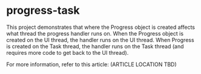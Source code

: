 # progress-task

This project demonstrates that where the Progress object is created affects what thread the progress handler runs on. 
When the Progress object is created on the UI thread, the handler runs on the UI thread. When Progress is created
on the Task thread, the handler runs on the Task thread (and requires more code to get back to the UI thread).

For more information, refer to this article: (ARTICLE LOCATION TBD)
